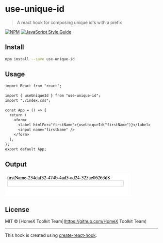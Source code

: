 # use-unique-id

> A react hook for composing unique id&#x27;s with a prefix

[![NPM](https://img.shields.io/npm/v/use-unique-id.svg)](https://www.npmjs.com/package/use-unique-id) [![JavaScript Style Guide](https://img.shields.io/badge/code_style-standard-brightgreen.svg)](https://standardjs.com)

## Install

```bash
npm install --save use-unique-id
```

## Usage

```tsx
import React from "react";

import { useUniqueId } from "use-unique-id";
import "./index.css";

const App = () => {
  return (
    <form>
      <label htmlFor="firstName">{useUniqueId("firstName")}</label>
      <input name="firstName" />
    </form>
  );
};
export default App;
```

## Output

![input field with useUniqueId label](./assets/screenshot.png)

## License

MIT © [HomeX Toolkit Team](https://github.com/HomeX Toolkit Team)

---

This hook is created using [create-react-hook](https://github.com/hermanya/create-react-hook).

